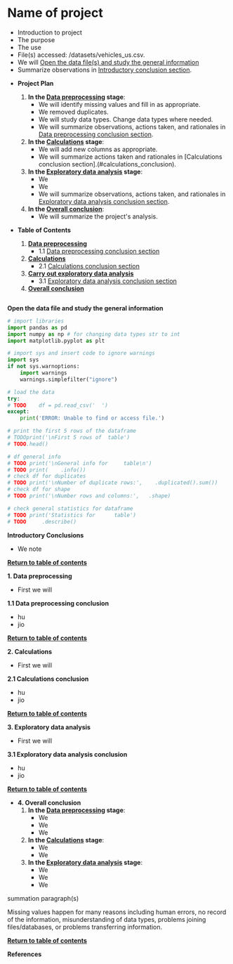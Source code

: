 
# Name of project


- Introduction to project
- The purpose
- The use
- File(s) accessed: /datasets/vehicles_us.csv.
- We will [Open the data file(s) and study the general information](#general_overview)
- Summarize observations in [Introductory conclusion section](#general_overview_conclusion).


*   **Project Plan**  

    1. **In the [Data preprocessing](#data_preprocessing) stage**:
        * We will identify missing values and fill in as appropriate.
        * We removed duplicates.
        * We will study data types. Change data types where needed.
        * We will summarize observations, actions taken, and rationales in [Data preprocessing conclusion section](#data_preprocessing_conclusion).             
    2. **In the [Calculations](#calculations) stage**:
        * We will add new columns as appropriate.
        * We will summarize actions taken and rationales in [Calculations conclusion section].(#calculations_conclusion).       
    3. **In the [Exploratory data analysis](#exploratory_data_analysis) stage**:
        * We
        * We
        * We will summarize observations, actions taken, and rationales in [Exploratory data analysis conclusion section](#exploratory_data_analysis_conclusion).       
    4. **In the [Overall conclusion](#conclusion)**:
        * We will summarize the project's analysis. 
        
        
*   **Table of Contents** <a class="anchor" id="table_of_contents"></a> 

    1. **[Data preprocessing](#data_preprocessing)**
        * 1.1 [Data preprocessing conclusion section](#data_preprocessing_conclusion)
    2. **[Calculations](#calculations)**
        * 2.1 [Calculations conclusion section](#calculations_conclusion)
    3. **[Carry out exploratory data analysis](#exploratory_data_analysis)**
        * 3.1 [Exploratory data analysis conclusion section](#exploratory_data_analysis_conclusion)
    4. **[Overall conclusion](#conclusion)**
 


```python

```

<a class="anchor" id="general_overview"></a>
**Open the data file and study the general information**


```python
# import libraries
import pandas as pd
import numpy as np # for changing data types str to int
import matplotlib.pyplot as plt
```


```python
# import sys and insert code to ignore warnings 
import sys
if not sys.warnoptions:
    import warnings
    warnings.simplefilter("ignore")
```


```python
# load the data
try:
# TODO    df = pd.read_csv('  ')
except:
    print('ERROR: Unable to find or access file.')
```


```python
# print the first 5 rows of the dataframe
# TODOprint('\nFirst 5 rows of  table')
# TODO.head()
```


```python
# df general info
# TODO print('\nGeneral info for     table\n')
# TODO print(    .info())
# check df for duplicates 
# TODO print('\nNumber of duplicate rows:',    .duplicated().sum())
# check df for shape 
# TODO print('\nNumber rows and columns:',   .shape)
```


```python
# check general statistics for dataframe
# TODO print('Statistics for      table')
# TODO     .describe()
```

<a class="anchor" id="general_overview_conclusion"></a>
**Introductory Conclusions**

- We note

**[Return to table of contents](#table_of_contents)**

<a class="anchor" id="data_preprocessing"></a>
**1. Data preprocessing**

- First we will

<a class="anchor" id="data_preprocessing_conclusion"></a>
**1.1 Data preprocessing conclusion**

- hu
- jio

**[Return to table of contents](#table_of_contents)**

<a class="anchor" id="calculations"></a>
**2. Calculations**

- First we will

<a class="anchor" id="calculations_conclusion"></a>
**2.1 Calculations conclusion**

- hu
- jio

**[Return to table of contents](#table_of_contents)**

<a class="anchor" id="exploratory_data_analysis"></a>
**3. Exploratory data analysis**

- First we will

<a class="anchor" id="exploratory_data_analysis_conclusion"></a>
**3.1 Exploratory data analysis conclusion**

- hu
- jio

**[Return to table of contents](#table_of_contents)**

<a class="anchor" id="conclusion"></a>
*   **4. Overall conclusion**
    1. **In the [Data preprocessing](#data_preprocessing) stage**:
        * We 
        * We 
        * We             
    2. **In the [Calculations](#calculations) stage**:
        * We 
        * We      
    3. **In the [Exploratory data analysis](#exploratory_data_analysis) stage**:
        * We
        * We
        * We    
        
summation paragraph(s)

Missing values happen for many reasons including human errors, no record of the information, misunderstanding of data types, problems joining files/databases, or problems transferring information.


**[Return to table of contents](#table_of_contents)**

**References**
